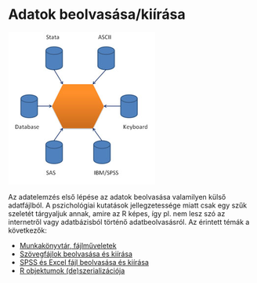 # Adatok beolvasása/kiírása

![import](/images/sminput.jpg)

Az adatelemzés első lépése az adatok beolvasása valamilyen külső adatfájlból.
A pszichológiai kutatások jellegzetessége miatt csak egy szűk szeletét 
tárgyaljuk annak, amire az R képes, így pl. nem lesz szó az internetről vagy 
adatbázisból történő adatbeolvasásról. Az érintett témák a következők:

* [Munkakönyvtár, fájlműveletek](wd.md)
* [Szövegfájlok beolvasása és kiírása](text.md)
* [SPSS és Excel fájl beolvasása és kiírása](spss.md)
* [R objektumok (de)szerializációja](serialize.md)
